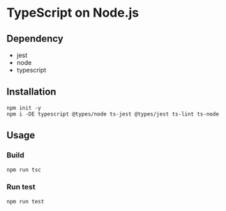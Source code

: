 # TypeScript on Node.js
## Dependency
* jest
* node
* typescript
## Installation
```
npm init -y
npm i -DE typescript @types/node ts-jest @types/jest ts-lint ts-node
```

## Usage
### Build
```
npm run tsc
```
### Run test
```
npm run test
```
